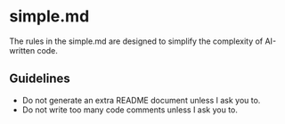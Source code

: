 # simple.md

The rules in the simple.md are designed to simplify the complexity of AI-written code.

## Guidelines

- Do not generate an extra README document unless I ask you to.
- Do not write too many code comments unless I ask you to.

